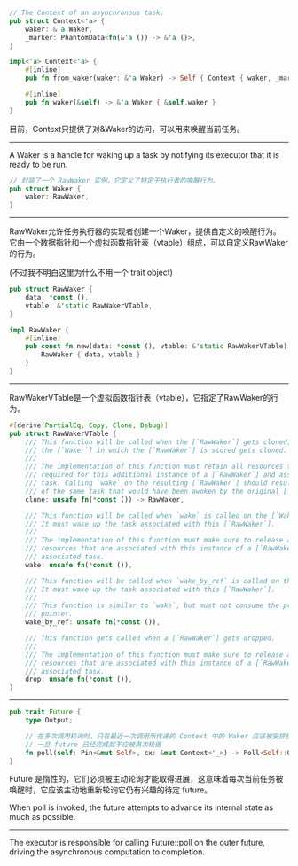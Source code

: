 ```rust
// The Context of an asynchronous task.
pub struct Context<'a> {
    waker: &'a Waker,
    _marker: PhantomData<fn(&'a ()) -> &'a ()>,
}

impl<'a> Context<'a> {
    #[inline]
    pub fn from_waker(waker: &'a Waker) -> Self { Context { waker, _marker: PhantomData } }

    #[inline]
    pub fn waker(&self) -> &'a Waker { &self.waker }
}
```
目前，Context只提供了对&Waker的访问，可以用来唤醒当前任务。

---

A Waker is a handle for waking up a task by notifying its executor that it is ready to be run.

```rust
// 封装了一个 RawWaker 实例，它定义了特定于执行者的唤醒行为。
pub struct Waker {
    waker: RawWaker,
}
```

---

RawWaker允许任务执行器的实现者创建一个Waker，提供自定义的唤醒行为。
它由一个数据指针和一个虚拟函数指针表（vtable）组成，可以自定义RawWaker的行为。

(不过我不明白这里为什么不用一个 trait object)

```rust
pub struct RawWaker {
    data: *const (),
    vtable: &'static RawWakerVTable,
}

impl RawWaker {
    #[inline]
    pub const fn new(data: *const (), vtable: &'static RawWakerVTable) -> RawWaker {
        RawWaker { data, vtable }
    }
}
```

---

RawWakerVTable是一个虚拟函数指针表（vtable），它指定了RawWaker的行为。

```rust
#[derive(PartialEq, Copy, Clone, Debug)]
pub struct RawWakerVTable {
    /// This function will be called when the [`RawWaker`] gets cloned, e.g. when
    /// the [`Waker`] in which the [`RawWaker`] is stored gets cloned.
    ///
    /// The implementation of this function must retain all resources that are
    /// required for this additional instance of a [`RawWaker`] and associated
    /// task. Calling `wake` on the resulting [`RawWaker`] should result in a wakeup
    /// of the same task that would have been awoken by the original [`RawWaker`].
    clone: unsafe fn(*const ()) -> RawWaker,

    /// This function will be called when `wake` is called on the [`Waker`].
    /// It must wake up the task associated with this [`RawWaker`].
    ///
    /// The implementation of this function must make sure to release any
    /// resources that are associated with this instance of a [`RawWaker`] and
    /// associated task.
    wake: unsafe fn(*const ()),

    /// This function will be called when `wake_by_ref` is called on the [`Waker`].
    /// It must wake up the task associated with this [`RawWaker`].
    ///
    /// This function is similar to `wake`, but must not consume the provided data
    /// pointer.
    wake_by_ref: unsafe fn(*const ()),

    /// This function gets called when a [`RawWaker`] gets dropped.
    ///
    /// The implementation of this function must make sure to release any
    /// resources that are associated with this instance of a [`RawWaker`] and
    /// associated task.
    drop: unsafe fn(*const ()),
}
```

--- 

```rust
pub trait Future {
    type Output;

    // 在多次调用轮询时，只有最近一次调用所传递的 Context 中的 Waker 应该被安排接收唤醒。
    // 一旦 future 已经完成就不应被再次轮循
    fn poll(self: Pin<&mut Self>, cx: &mut Context<'_>) -> Poll<Self::Output>;
}
```

Future 是惰性的，它们必须被主动轮询才能取得进展，这意味着每次当前任务被唤醒时，它应该主动地重新轮询它仍有兴趣的待定 future。

When poll is invoked, the future attempts to advance its internal state as much as possible.

---

The executor is responsible for calling Future::poll on the outer future, driving the asynchronous computation to completion.